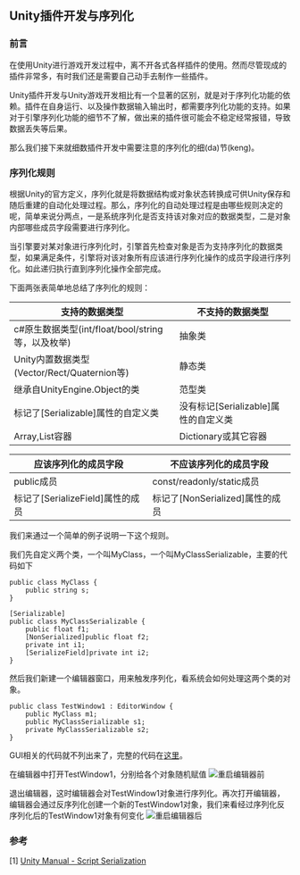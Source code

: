 ## Unity插件开发与序列化

### 前言

在使用Unity进行游戏开发过程中，离不开各式各样插件的使用。然而尽管现成的插件非常多，有时我们还是需要自己动手去制作一些插件。

Unity插件开发与Unity游戏开发相比有一个显著的区别，就是对于序列化功能的依赖。插件在自身运行、以及操作数据输入输出时，都需要序列化功能的支持。如果对于引擎序列化功能的细节不了解，做出来的插件很可能会不稳定经常报错，导致数据丢失等后果。

那么我们接下来就细数插件开发中需要注意的序列化的细(da)节(keng)。

### 序列化规则

根据Unity的官方定义，序列化就是将数据结构或对象状态转换成可供Unity保存和随后重建的自动化处理过程。那么，序列化的自动处理过程是由哪些规则决定的呢，简单来说分两点，一是系统序列化是否支持该对象对应的数据类型，二是对象内部哪些成员字段需要进行序列化。

当引擎要对某对象进行序列化时，引擎首先检查对象是否为支持序列化的数据类型，如果满足条件，引擎将对该对象所有应该进行序列化操作的成员字段进行序列化。如此递归执行直到序列化操作全部完成。

下面两张表简单地总结了序列化的规则：

| 支持的数据类型 | 不支持的数据类型 |
| ------------- | ------------- |
| c#原生数据类型(int/float/bool/string等，以及枚举)  | 抽象类 |
| Unity内置数据类型(Vector/Rect/Quaternion等)  | 静态类 |
| 继承自UnityEngine.Object的类 | 范型类  |
| 标记了[Serializable]属性的自定义类  | 没有标记[Serializable]属性的自定义类 |
| Array,List容器  | Dictionary或其它容器 |

| 应该序列化的成员字段 | 不应该序列化的成员字段 |
| ------------- | ------------- |
| public成员 | const/readonly/static成员 |
| 标记了[SerializeField]属性的成员  | 标记了[NonSerialized]属性的成员 |

我们来通过一个简单的例子说明一下这个规则。

我们先自定义两个类，一个叫MyClass，一个叫MyClassSerializable，主要的代码如下
```
public class MyClass {
	public string s;
}

[Serializable]
public class MyClassSerializable {
	public float f1;
	[NonSerialized]public float f2;
	private int i1;
	[SerializeField]private int i2;
}
```

然后我们新建一个编辑器窗口，用来触发序列化，看系统会如何处理这两个类的对象。
```
public class TestWindow1 : EditorWindow {
	public MyClass m1;
	public MyClassSerializable s1;
	private MyClassSerializable s2;
}
```

GUI相关的代码就不列出来了，完整的代码在[这里](https://github.com/jintiao/SerializationTest/blob/master/Assets/Editor/test1/TestWindow1.cs)。

在编辑器中打开TestWindow1，分别给各个对象随机赋值
![重启编辑器前](https://github.com/jintiao/SerializationTest/blob/master/Doc/test1-1.png)

退出编辑器，这时编辑器会对TestWindow1对象进行序列化。再次打开编辑器，编辑器会通过反序列化创建一个新的TestWindow1对象，我们来看经过序列化反序列化后的TestWindow1对象有何变化
![重启编辑器后](https://github.com/jintiao/SerializationTest/blob/master/Doc/test1-2.png)

### 参考

[1] [Unity Manual - Script Serialization](https://docs.unity3d.com/Manual/script-Serialization.html)

